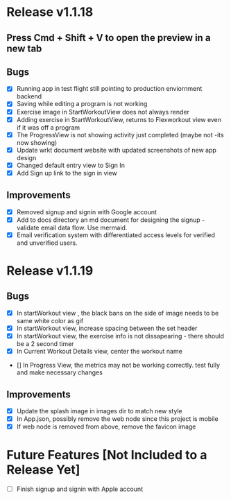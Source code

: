 # Release v1.1.18

## Press Cmd + Shift + V to open the preview in a new tab

## Bugs

- [x] Running app in test flight still pointing to production enviornment backend
- [x] Saving while editing a program is not working
- [x] Exercise image in StartWorkoutView does not always render
- [x] Adding exercise in StartWorkoutView, returns to Flexworkout view even if it was off a program
- [x] The ProgressView is not showing activity just completed (maybe not -its now showing)
- [x] Update wrkt document website with updated screenshots of new app design
- [x] Changed default entry view to Sign In
- [x] Add Sign up link to the sign in view

## Improvements

- [x] Removed signup and signin with Google account
- [x] Add to docs directory an md document for designing the signup - validate email data flow. Use mermaid.
- [x] Email verification system with differentiated access levels for verified and unverified users.

# Release v1.1.19

## Bugs

- [x] In startWorkout view , the black bans on the side of image needs to be same white color as gif
- [x] In startWorkout view, increase spacing between the set header
- [x] In startWorkout view, the exercise info is not dissapearing - there should be a 2 second timer
- [x] In Current Workout Details view, center the workout name
- [] In Progress View, the metrics may not be working correctly. test fully and make necessary changes

## Improvements

- [x] Update the splash image in images dir to match new style
- [x] In App.json, possibly remove the web node since this project is mobile
- [x] If web node is removed from above, remove the favicon image

# Future Features [Not Included to a Release Yet]

- [ ] Finish signup and signin with Apple account
